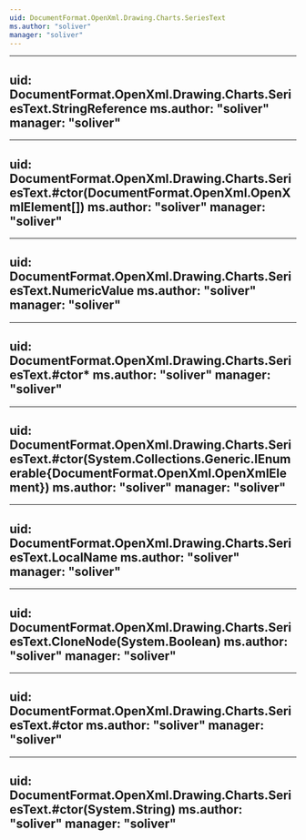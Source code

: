 ```yaml
---
uid: DocumentFormat.OpenXml.Drawing.Charts.SeriesText
ms.author: "soliver"
manager: "soliver"
---
```


---
uid: DocumentFormat.OpenXml.Drawing.Charts.SeriesText.StringReference
ms.author: "soliver"
manager: "soliver"
---

---
uid: DocumentFormat.OpenXml.Drawing.Charts.SeriesText.#ctor(DocumentFormat.OpenXml.OpenXmlElement[])
ms.author: "soliver"
manager: "soliver"
---

---
uid: DocumentFormat.OpenXml.Drawing.Charts.SeriesText.NumericValue
ms.author: "soliver"
manager: "soliver"
---

---
uid: DocumentFormat.OpenXml.Drawing.Charts.SeriesText.#ctor*
ms.author: "soliver"
manager: "soliver"
---

---
uid: DocumentFormat.OpenXml.Drawing.Charts.SeriesText.#ctor(System.Collections.Generic.IEnumerable{DocumentFormat.OpenXml.OpenXmlElement})
ms.author: "soliver"
manager: "soliver"
---

---
uid: DocumentFormat.OpenXml.Drawing.Charts.SeriesText.LocalName
ms.author: "soliver"
manager: "soliver"
---

---
uid: DocumentFormat.OpenXml.Drawing.Charts.SeriesText.CloneNode(System.Boolean)
ms.author: "soliver"
manager: "soliver"
---

---
uid: DocumentFormat.OpenXml.Drawing.Charts.SeriesText.#ctor
ms.author: "soliver"
manager: "soliver"
---

---
uid: DocumentFormat.OpenXml.Drawing.Charts.SeriesText.#ctor(System.String)
ms.author: "soliver"
manager: "soliver"
---
